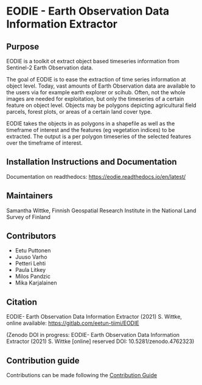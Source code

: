 # EODIE - Earth Observation Data Information Extractor 

## Purpose 

EODIE is a toolkit ot extract object based timeseries information from Sentinel-2 Earth Observation data.

The goal of EODIE is to ease the extraction of time series information at object level. Today, vast amounts of 
Earth Observation data are available to the users via for example earth explorer or scihub. Often, not the whole images 
are needed for exploitation, but only the timeseries of a certain feature on object level. Objects may be polygons depicting 
agricultural field parcels, forest plots, or areas of a certain land cover type.

EODIE takes the objects in as polygons in a shapefile as well as the timeframe of interest and the features (eg vegetation indices) 
to be extracted. The output is a per polygon timeseries of the selected features over the timeframe of interest.

## Installation Instructions and Documentation

Documentation on readthedocs: https://eodie.readthedocs.io/en/latest/

## Maintainers 

Samantha Wittke, Finnish Geospatial Research Institute in the National Land Survey of Finland

## Contributors

* Eetu Puttonen
* Juuso Varho
* Petteri Lehti
* Paula Litkey
* Milos Pandzic
* Mika Karjalainen
## Citation 

EODIE- Earth Observation Data Information Extractor (2021) S. Wittke, online available: https://gitlab.com/eetun-tiimi/EODIE

(Zenodo DOI in progress:
EODIE- Earth Observation Data Information Extractor (2021) S. Wittke [online] reserved DOI: 10.5281/zenodo.4762323)

## Contribution guide 

Contributions can be made following the [Contribution Guide](http://www.contribution-guide.org/) 


